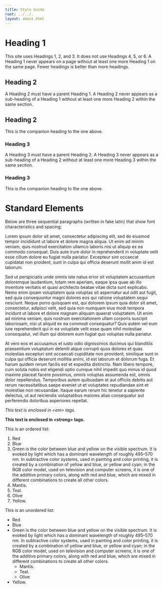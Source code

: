 ```yaml
---
title: Style Guide
root: ../../.
layout: about.html
---
```


# Heading 1

This site uses Headings 1, 2, and 3. It does not use Headings 4, 5, or 6. A Heading 1 never appears on a page without at least one more Heading 1 on the same page. Fewer headings is better than more headings.

## Heading 2

A Heading 2 must have a parent Heading 1. A Heading 2 never appears as a sub-heading of a Heading 1 without at least one more Heading 2 within the same section.

## Heading 2

This is the companion heading to the one above.

### Heading 3

A Heading 3 must have a parent Heading 2. A Heading 3 never appears as a sub-heading of a Heading 2 without at least one more Heading 3 within the same section.

### Heading 3

This is the companion heading to the one above.

# Standard Elements

Below are three sequential paragraphs (written in fake latin) that show font characteristics and spacing:

Lorem ipsum dolor sit amet, consectetur adipiscing elit, sed do eiusmod tempor incididunt ut labore et dolore magna aliqua. Ut enim ad minim veniam, quis nostrud exercitation ullamco laboris nisi ut aliquip ex ea commodo consequat. Duis aute irure dolor in reprehenderit in voluptate velit esse cillum dolore eu fugiat nulla pariatur. Excepteur sint occaecat cupidatat non proident, sunt in culpa qui officia deserunt mollit anim id est laborum.

Sed ut perspiciatis unde omnis iste natus error sit voluptatem accusantium doloremque laudantium, totam rem aperiam, eaque ipsa quae ab illo inventore veritatis et quasi architecto beatae vitae dicta sunt explicabo. Nemo enim ipsam voluptatem quia voluptas sit aspernatur aut odit aut fugit, sed quia consequuntur magni dolores eos qui ratione voluptatem sequi nesciunt. Neque porro quisquam est, qui dolorem ipsum quia dolor sit amet, consectetur, adipisci velit, sed quia non numquam eius modi tempora incidunt ut labore et dolore magnam aliquam quaerat voluptatem. Ut enim ad minima veniam, quis nostrum exercitationem ullam corporis suscipit laboriosam, nisi ut aliquid ex ea commodi consequatur? Quis autem vel eum iure reprehenderit qui in ea voluptate velit esse quam nihil molestiae consequatur, vel illum qui dolorem eum fugiat quo voluptas nulla pariatur.

At vero eos et accusamus et iusto odio dignissimos ducimus qui blanditiis praesentium voluptatum deleniti atque corrupti quos dolores et quas molestias excepturi sint occaecati cupiditate non provident, similique sunt in culpa qui officia deserunt mollitia animi, id est laborum et dolorum fuga. Et harum quidem rerum facilis est et expedita distinctio. Nam libero tempore, cum soluta nobis est eligendi optio cumque nihil impedit quo minus id quod maxime placeat facere possimus, omnis voluptas assumenda est, omnis dolor repellendus. Temporibus autem quibusdam et aut officiis debitis aut rerum necessitatibus saepe eveniet ut et voluptates repudiandae sint et molestiae non recusandae. Itaque earum rerum hic tenetur a sapiente delectus, ut aut reiciendis voluptatibus maiores alias consequatur aut perferendis doloribus asperiores repellat.

*This text is enclosed in <em\> tags.*

**This text is enclosed in <strong\> tags.**

This is an ordered list:

1. Red
1. Blue
1. Green is the color between blue and yellow on the visible spectrum. It is evoked by light which has a dominant wavelength of roughly 495–570 nm. In subtractive color systems, used in painting and color printing, it is created by a combination of yellow and blue, or yellow and cyan; in the RGB color model, used on television and computer screens, it is one of the additive primary colors, along with red and blue, which are mixed in different combinations to create all other colors.
  1. Mantis.
  1. Teal.
  1. Olive
1. Yellow.

This is an unordered list:

* Red
* Blue
* Green is the color between blue and yellow on the visible spectrum. It is evoked by light which has a dominant wavelength of roughly 495–570 nm. In subtractive color systems, used in painting and color printing, it is created by a combination of yellow and blue, or yellow and cyan; in the RGB color model, used on television and computer screens, it is one of the additive primary colors, along with red and blue, which are mixed in different combinations to create all other colors.
  * Mantis.
  * Teal.
  * Olive
* Yellow.

